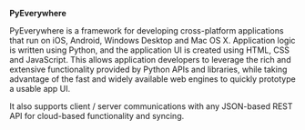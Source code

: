 **PyEverywhere**

PyEverywhere is a framework for developing cross-platform applications that run on iOS, Android, Windows Desktop and Mac OS X. Application logic is written using Python, and the application UI is created using HTML, CSS and JavaScript. This allows application developers to leverage the rich and extensive functionality provided by Python APIs and libraries, while taking advantage of the fast and widely available web engines to quickly prototype a usable app UI.

It also supports client / server communications with any JSON-based REST API for cloud-based functionality and syncing. 
